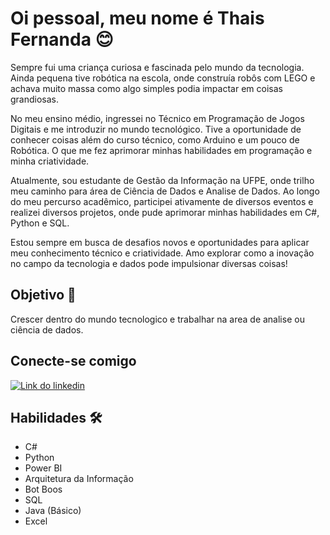 
# Oi pessoal, meu nome é Thais Fernanda 😊

Sempre fui uma criança curiosa e fascinada pelo mundo da tecnologia. Ainda pequena tive robótica na escola, onde construía robôs com LEGO e achava muito massa como algo simples podia impactar em coisas grandiosas.

No meu ensino médio, ingressei no Técnico em Programação de Jogos Digitais e me introduzir no mundo tecnológico. Tive a oportunidade de conhecer coisas além do curso técnico, como Arduino e um pouco de Robótica. O que me fez aprimorar minhas habilidades em programação e minha criatividade.

Atualmente, sou estudante de Gestão da Informação na UFPE, onde trilho meu caminho para área de Ciência de Dados e Analise de Dados. Ao longo do meu percurso acadêmico, participei ativamente de diversos eventos e realizei diversos projetos, onde pude aprimorar minhas habilidades em C#, Python e SQL.

Estou sempre em busca de desafios novos e oportunidades para aplicar meu conhecimento técnico e criatividade. Amo explorar como a inovação no campo da tecnologia e dados pode impulsionar diversas coisas!

## Objetivo 🎯
Crescer dentro do mundo tecnologico e trabalhar na area de analise ou ciência de dados.

## Conecte-se comigo

[![Link do linkedin](https://img.shields.io/badge/-LinkedIn-%230077B5?style=for-the-badge&logo=linkedin&logoColor=white) ](https://www.linkedin.com/in/thais-guedes-7a69b027b/)

## Habilidades 🛠️
- C# 
- Python
- Power BI
- Arquitetura da Informação
- Bot Boos
- SQL
- Java (Básico)
- Excel
